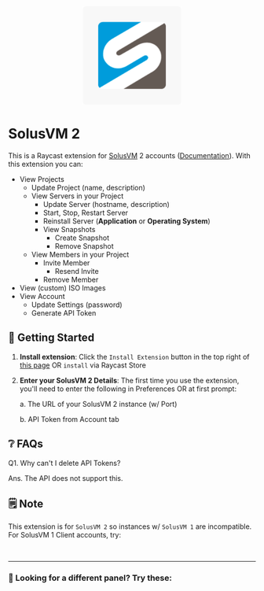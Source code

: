 <p align="center">
    <img src="./assets/extension_icon.png" width="200" height="200" />
</p>

# SolusVM 2

This is a Raycast extension for [SolusVM](https://solusvm.com/) 2 accounts ([Documentation](https://docs.solusvm.com/v2/api-reference/api.html)). With this extension you can:

- View Projects
    - Update Project (name, description)
    - View Servers in your Project
        - Update Server (hostname, description)
        - Start, Stop, Restart Server
        - Reinstall Server (**Application** or **Operating System**)
        - View Snapshots
            - Create Snapshot
            - Remove Snapshot
    - View Members in your Project
        - Invite Member
            - Resend Invite
        - Remove Member
- View (custom) ISO Images
- View Account
    - Update Settings (password)
    - Generate API Token

## 🚀 Getting Started

1. **Install extension**: Click the `Install Extension` button in the top right of [this page](https://www.raycast.com/xmok/solusvm-2) OR `install` via Raycast Store

2. **Enter your SolusVM 2 Details**: The first time you use the extension, you'll need to enter the following in Preferences OR at first prompt:

    a. The URL of your SolusVM 2 instance (w/ Port)

    b. API Token from Account tab

## ❔ FAQs

Q1. Why can't I delete API Tokens?

Ans. The API does not support this.

## 🗒️ Note

This extension is for `SolusVM 2` so instances w/ `SolusVM 1` are incompatible. For SolusVM 1 Client accounts, try:

<a title="Install solusvm-1-client Raycast Extension" href="https://www.raycast.com/xmok/solusvm-1-client"><img src="https://www.raycast.com/xmok/solusvm-1-client/install_button@2x.png?v=1.1" height="64" alt="" style="height: 64px;"></a>

---

### 👀 Looking for a different panel? Try these:

<a title="Install coolify Raycast Extension" href="https://www.raycast.com/xmok/coolify"><img src="https://www.raycast.com/xmok/coolify/install_button@2x.png?v=1.1" height="64" alt="" style="height: 64px;"></a>
<a title="Install cyberpanel Raycast Extension" href="https://www.raycast.com/xmok/cyberpanel"><img src="https://www.raycast.com/xmok/cyberpanel/install_button@2x.png?v=1.1" height="64" alt="" style="height: 64px;"></a>
<a title="Install directadmin-reseller Raycast Extension" href="https://www.raycast.com/xmok/directadmin-reseller"><img src="https://www.raycast.com/xmok/directadmin-reseller/install_button@2x.png?v=1.1" height="64" alt="" style="height: 64px;"></a>
<a title="Install dokploy Raycast Extension" href="https://www.raycast.com/xmok/dokploy"><img src="https://www.raycast.com/xmok/dokploy/install_button@2x.png?v=1.1" height="64" alt="" style="height: 64px;"></a>
<a title="Install hestiacp-admin Raycast Extension" href="https://www.raycast.com/xmok/hestiacp-admin"><img src="https://www.raycast.com/xmok/hestiacp-admin/install_button@2x.png?v=1.1" height="64" alt="" style="height: 64px;"></a>
<a title="Install virtualizor-enduser Raycast Extension" href="https://www.raycast.com/xmok/virtualizor-enduser"><img src="https://www.raycast.com/xmok/virtualizor-enduser/install_button@2x.png?v=1.1" height="64" alt="" style="height: 64px;"></a>
